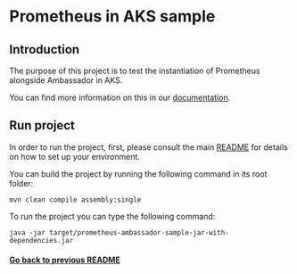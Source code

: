 # Prometheus in AKS sample 

## Introduction

The purpose of this project is to test the instantiation of Prometheus alongside Ambassador in AKS.

You can find more information on this in our [documentation](https://fractal.cloud/docs).

## Run project

In order to run the project, first, please consult the main [README](../../README.md#build-and-run-the-project-locally) for details on how to set up your environment.

You can build the project by running the following command in its root folder:

`mvn clean compile assembly:single`

To run the project you can type the following command:

`java -jar target/prometheus-ambassador-sample-jar-with-dependencies.jar`

#### [Go back to previous README](../README.md)
